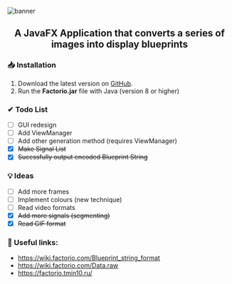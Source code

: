 <!-- TITLE -->
![banner](https://repository-images.githubusercontent.com/301835330/1f757753-2ee2-415b-9170-ebdbdccd6967)
<h2 align="center">
    A JavaFX Application that converts a series of images into display blueprints
</p>

### 📥 Installation
1. Download the latest version on [GitHub][download-link].
2. Run the **Factorio.jar** file with Java (version 8 or higher)

### ✔ Todo List
* [ ] GUI redesign
* [ ] Add ViewManager
* [ ] Add other generation method (requires ViewManager)
* [x] ~~Make Signal List~~
* [x] ~~Sucessfully output encoded Blueprint String~~

### 💡 Ideas
* [ ] Add more frames
* [ ] Implement colours (new technique)
* [ ] Read video formats
* [x] ~~Add more signals (segmenting)~~
* [x] ~~Read GIF format~~

### 🔗 Useful links:
* https://wiki.factorio.com/Blueprint_string_format
* https://wiki.factorio.com/Data.raw
* https://factorio.tmin10.ru/

<!-- LINKS -->
[download-link]: https://github.com/BluestoneDE/FactorioDMM/releases/latest/download/FactorioDMM.jar

